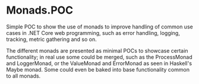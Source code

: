 # Monads.POC
Simple POC to show the use of monads to improve handling of common use cases in .NET Core web programming, such as error handling, logging, tracking, metric gathering and so on.

The different monads are presented as minimal POCs to showcase certain functionality; in real use some could be merged, such as the ProcessMonad and LoggerMonad, or the ValueMonad and ErrorMonad as seen in Haskell's Maybe monad. 
Some could even be baked into base functionality common to all monads.
